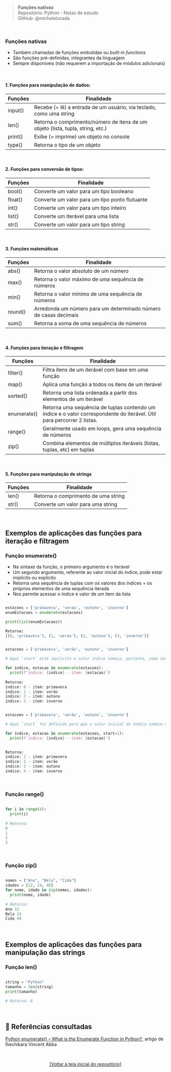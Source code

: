 > **Funções nativas**  
> Repositório: Python - Notas de estudo     
> GitHub: @michelelozada
&nbsp;
     
&nbsp;  
### Funções nativas 
- Também chamadas de funções embutidas ou *built-in functions*  
- São funções pré-definidas, integrantes da linguagem  
- Sempre disponíveis (não requerem a importação de módulos adicionais)  

&nbsp;  

#### 1. Funções para manipulação de dados:
Funções | Finalidade 
---     | ---
input() | Recebe (= lê) a entrada de um usuário, via teclado, como uma string
len() | Retorna o comprimento/número de itens de um objeto (lista, tupla, string, etc.)
print() | Exibe (= imprime) um objeto no console 
type() | Retorna o tipo de um objeto 

&nbsp;  

#### 2. Funções para conversão de tipos:
Funções | Finalidade 
---     | ---
bool() | Converte um valor para um tipo booleano
float() | Converte um valor para um tipo ponto flutuante
int() | Converte um valor para um tipo inteiro
list() | Converte um iterável para uma lista
str() | Converte um valor para um tipo string

&nbsp;  

#### 3. Funções matemáticas
Funções | Finalidade 
---     | ---
abs() | Retorna o valor absoluto de um número
max() | Retorna o valor máximo de uma sequência de números
min() | Retorna o valor mínimo de uma sequência de números
round() | Arredonda um número para um determinado número de casas decimais
sum() | Retorna a soma de uma sequência de números

&nbsp;  

#### 4. Funções para iteração e filtragem
Funções | Finalidade 
---     | ---
filter() | Filtra itens de um iterável com base em uma função
map() | Aplica uma função a todos os itens de um iterável
sorted() | Retorna uma lista ordenada a partir dos elementos de um iterável
enumerate() | Retorna  uma sequência de tuplas contendo um índice e o valor correspondente do iterável. Ùtil para percorrer 2 listas.
range() | Geralmente usado em loops, gera uma sequência de números
zip() | Combina elementos de múltiplos iteráveis (listas, tuplas, etc) em tuplas

&nbsp;  

#### 5. Funções para manipulação de strings
Funções | Finalidade 
---     | ---
len() | Retorna o comprimento de uma string
str() | Converte um valor para uma string

&nbsp;  

## Exemplos de aplicações das funções para iteração e filtragem

### Função enumerate()
- Na sintaxe da função, o primeiro argumento é o iterável  
- Um segundo argumento, referente ao valor inicial do índice, pode estar implícito ou explícito  
- Retorna uma sequência de tuplas com os valores dos índices + os próprios elementos de uma sequência iterada  
- Nos permite acessar o índice e valor de um item da lista   

```py

estacoes = ['primavera', 'verao', 'outono', 'inverno']
enumEstacoes = enumerate(estacoes)

print(list(enumEstacoes))

Retorna:
[(0, 'primavera'), (1, 'verao'), (2, 'outono'), (3, 'inverno')]
```
```py

estacoes = ['primavera', 'verão', 'outono', 'inverno']

# Aqui `start` está implícito e valor índice começa, portanto, como zero 

for indice, estacao in enumerate(estacoes):
  print(f'índice: {indice} - item: {estacao}')
	
Retorna: 
índice: 0 - item: primavera
índice: 1 - item: verão
índice: 2 - item: outono
índice: 3 - item: inverno
```	
```py

estacoes = ['primavera', 'verão', 'outono', 'inverno']

# Aqui `start` foi definido para que o valor inicial do índice comece como 1 

for indice, estacao in enumerate(estacoes, start=1):
  print(f'índice: {indice} - item: {estacao}')

	
Retorna: 
índice: 1 - item: primavera
índice: 2 - item: verão
índice: 3 - item: outono
índice: 4 - item: inverno	

```

&nbsp;

### Função range()
```py

for i in range(4):
  print(i)
	
# Retorna:
0
1
2
3
```

&nbsp;

### Função zip()
```py

nomes = ["Ana", "Bela", "Cida"]
idades = [12, 24, 48]
for nome, idade in zip(nomes, idades):
  print(nome, idade)
	
# Retorna:	
Ana 12
Bela 24
Cida 48
```

&nbsp;

## Exemplos de aplicações das funções para manipulação das strings

### Função len()
```py

string = "Python"
tamanho = len(string)
print(tamanho)  

# Retorna: 6
```

&nbsp;

## :link: Referências consultadas
[Python enumerate() – What is the Enumerate Function in Python?](https://www.freecodecamp.org/news/python-enumerate-what-is-the-enumerate-function-in-python/), artigo de Ihechikara Vincent Abba

&nbsp;

<div align="center">
<a href="https://github.com/michelelozada/Python-Study-Notes">[Voltar à tela inicial do repositório]</a>
</div>
